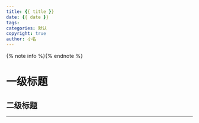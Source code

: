 ```yaml
---
title: {{ title }}
date: {{ date }}
tags:
categories: 默认
copyright: true
author: 小名
---
```


{% note info %}{% endnote %}

<!-- more -->

# 一级标题

## 二级标题

---

